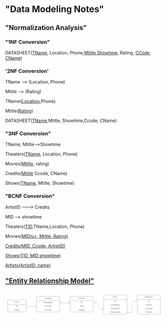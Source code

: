 # "Data Modeling Notes"

## "Normalization Analysis"

### "1NF Conversion"
DATASHEET(<u>TName</u>, Location, Phone,<u>Mtitle</u>,<u>Showtime</u>, Rating, <u>CCode</u>, <u>CName</u>)

### '2NF Conversion'
TName --> (Location, Phone)

Mtitle --> (Rating)

TName(<u>Location</u>,Phone)

Mtitle(<u>Rating</u>)

DATASHEET(<u>TName</u>,Mtitle, Showtime,Ccode, CName)


### "3NF Conversion"
TName, Mtitle-->Showtime

Theaters(<u>TName</u>, Location, Phone)

Movies(<u>Mtitle</u>, rating)

Credits(<u>Mtitle</u> Ccode, CName)

Shows(<u>TName</u>, Mtitle, Showtime)


### "BCNF Conversion"
ArtistID ---> Credits

MID --> showtime


Theaters(<u>TID</u>,TName,Location, Phone)

Movies(<u>MID/u>, Mtitle, Rating)

Credits(<u>MID</u>, Ccode, ArtistID)

Shows(<u>TID</u>, MID,showtime)

Artists(ArtistID, name)

## "Entity Relationship Model"
![Image of ERD](MoviesTonightERD.png)

